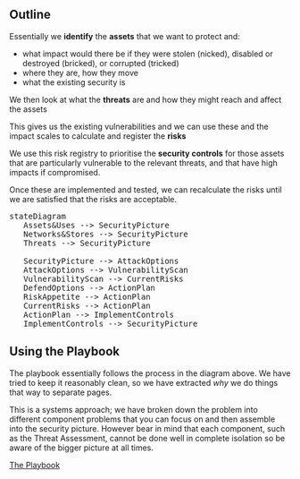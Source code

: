 <script type="module">
	import mermaid from 'https://cdn.jsdelivr.net/npm/mermaid@10/dist/mermaid.esm.min.mjs';
	mermaid.initialize({
		startOnLoad: true
	});
</script>

## Outline

Essentially we **identify** the **assets** that we want to protect and:

* what impact would there be if they were stolen (nicked), disabled or destroyed (bricked), or corrupted (tricked)
* where they are, how they move
* what the existing security is

We then look at what the **threats** are and how they might reach and affect the assets

This gives us the existing vulnerabilities and we can use these and the impact scales to calculate and register the **risks** 

We use this risk registry to prioritise the **security controls** for those assets that are particularly vulnerable to the relevant threats, and that have high impacts if compromised. 

Once these are implemented and tested, we can recalculate the risks until we are satisfied that the risks are acceptable.  


<pre class="mermaid">
stateDiagram
   Assets&Uses --> SecurityPicture
   Networks&Stores --> SecurityPicture
   Threats --> SecurityPicture

   SecurityPicture --> AttackOptions
   AttackOptions --> VulnerabilityScan
   VulnerabilityScan --> CurrentRisks
   DefendOptions --> ActionPlan
   RiskAppetite --> ActionPlan
   CurrentRisks --> ActionPlan
   ActionPlan --> ImplementControls
   ImplementControls --> SecurityPicture
</pre>


## Using the Playbook

The playbook essentially follows the process in the diagram above. We have tried to keep it reasonably clean, so we have extracted *why* we do things that way to separate pages.  

This is a systems approach; we have broken down the problem into different component problems that you can focus on and then assemble into the security picture. However bear in mind that each component, such as the Threat Assessment, cannot be done well in complete isolation so be aware of the bigger picture at all times.

[The Playbook](Playbook.md)
